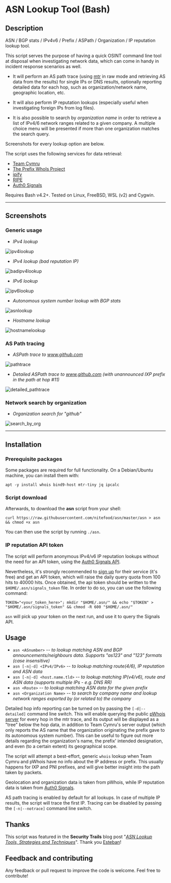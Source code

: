 # ASN Lookup Tool (Bash)

## Description

ASN / BGP stats / IPv4v6 / Prefix / ASPath / Organization / IP reputation lookup tool.

This script serves the purpose of having a quick OSINT command line tool at disposal when investigating network data, which can come in handy in incident response scenarios as well.

- It will perform an AS path trace (using [mtr](https://github.com/traviscross/mtr) in raw mode and retrieving AS data from the results) for single IPs or DNS results, optionally reporting detailed data for each hop, such as organization/network name, geographic location, etc.

- It will also perform IP reputation lookups (especially useful when investigating foreign IPs from log files).

- It is also possible to search by _organization name_ in order to retrieve a list of IPv4/6 network ranges related to a given company. A multiple choice menu will be presented if more than one organization matches the search query.

Screenshots for every lookup option are below.

The script uses the following services for data retrieval:
* [Team Cymru](https://team-cymru.com/community-services/ip-asn-mapping/)
* [The Prefix WhoIs Project](https://pwhois.org/)
* [ipify](https://www.ipify.org/)
* [RIPE](https://stat.ripe.net/)
* [Auth0 Signals](https://auth0.com/signals)

Requires Bash v4.2+. Tested on Linux, FreeBSD, WSL (v2) and Cygwin.

---

## Screenshots

### Generic usage ###

* _IPv4 lookup_

![ipv4lookup](https://user-images.githubusercontent.com/24555810/95701899-1176a200-0c4b-11eb-9ca4-86de1eebaefb.png)

* _IPv4 lookup (bad reputation IP)_

![badipv4lookup](https://user-images.githubusercontent.com/24555810/95702521-cfe6f680-0c4c-11eb-9110-be82e9efbc82.png)

* _IPv6 lookup_

![ipv6lookup](https://user-images.githubusercontent.com/24555810/95702427-91513c00-0c4c-11eb-8ccb-614224bed15c.png)

* _Autonomous system number lookup with BGP stats_

![asnlookup](https://user-images.githubusercontent.com/24555810/95674499-e475b100-0bb0-11eb-89db-a670442462cf.png)

* _Hostname lookup_

![hostnamelookup](https://user-images.githubusercontent.com/24555810/92540333-83229100-f244-11ea-8d3f-2e21d6f04b3b.png)

### AS Path tracing ###

* _ASPath trace to www.github.com_

![pathtrace](https://user-images.githubusercontent.com/24555810/95675519-2b1ad980-0bb8-11eb-9888-478728c54064.png)

* _Detailed ASPath trace to www.github.com (with unannounced IXP prefix in the path at hop #11)_

![detailed_pathtrace](https://user-images.githubusercontent.com/24555810/95675487-f1e26980-0bb7-11eb-8c39-61582d1e7b1b.png)

### Network search by organization ###

* _Organization search for "github"_

![search_by_org](https://user-images.githubusercontent.com/24555810/95673393-4b429c80-0ba8-11eb-8703-8894c48e1638.png)

---

## Installation

### Prerequisite packages

Some packages are required for full functionality. On a Debian/Ubuntu machine, you can install them with:

`apt -y install whois bind9-host mtr-tiny jq ipcalc`

### Script download

Afterwards, to download the **asn** script from your shell:

`curl https://raw.githubusercontent.com/nitefood/asn/master/asn > asn && chmod +x asn`

You can then use the script by running `./asn`.

### IP reputation API token

The script will perform anonymous IPv4/v6 IP reputation lookups without the need for an API token, using the [Auth0 Signals API](https://auth0.com/signals/).

Nevertheless, it's strongly recommended to [sign up](https://auth0.com/signals/api/signup) for their service (it's free) and get an API token, which will raise the daily query quota from 100 hits to 40000 hits.
Once obtained, the api token should be written to the `$HOME/.asn/signals_token` file.
In order to do so, you can use the following command:

`TOKEN="<your_token_here>"; mkdir "$HOME/.asn/" && echo "$TOKEN" > "$HOME/.asn/signals_token" && chmod -R 600 "$HOME/.asn/"`

`asn` will pick up your token on the next run, and use it to query the Signals API.

## Usage

* `asn <ASnumber>` -- _to lookup matching ASN and BGP announcements/neighbours data. Supports "as123" and "123" formats (case insensitive)_
* `asn [-n|-d] <IPv4/IPv6>` -- _to lookup matching route(4/6), IP reputation and ASN data_
* `asn [-n|-d] <host.name.tld>` -- _to lookup matching IP(v4/v6), route and ASN data (supports multiple IPs - e.g. DNS RR)_
* `asn <Route>` -- _to lookup matching ASN data for the given prefix_
* `asn <Organization Name>` -- _to search by company name and lookup network ranges exported by (or related to) the company_

Detailed hop info reporting can be turned on by passing the `[-d|--detailed]` command line switch. This will enable querying the public [pWhois server](https://pwhois.org/server.who) for every hop in the mtr trace, and its output will be displayed as a "tree" below the hop data, in addition to Team Cymru's server output (which only reports the AS name that the organization originating the prefix gave to its autonomous system number). This can be useful to figure out more details regarding the organization's name, the prefix' intended designation, and even (to a certain extent) its geographical scope.

The script will attempt a best-effort, generic `whois` lookup when Team Cymru and pWhois have no info about the IP address or prefix. This usually happens for IXP and PNI prefixes, and will give better insight into the path taken by packets.

Geolocation and organization data is taken from pWhois, while IP reputation data is taken from [Auth0 Signals](https://auth0.com/signals/).

AS path tracing is enabled by default for all lookups. In case of multiple IP results, the script will trace the first IP. Tracing can be disabled by passing the `[-n|--notrace]` command line switch.

## Thanks

This script was featured in the **Security Trails** blog post "[_ASN Lookup Tools, Strategies and Techniques_](https://securitytrails.com/blog/asn-lookup#autonomous-system-lookup-script)". Thank you [Esteban](https://www.estebanborges.com/)!

## Feedback and contributing

Any feedback or pull request to improve the code is welcome. Feel free to contribute!
